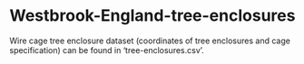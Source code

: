 # Westbrook-England-tree-enclosures
Wire cage tree enclosure dataset (coordinates of tree enclosures and cage specification) can be found in ‘tree-enclosures.csv’.
